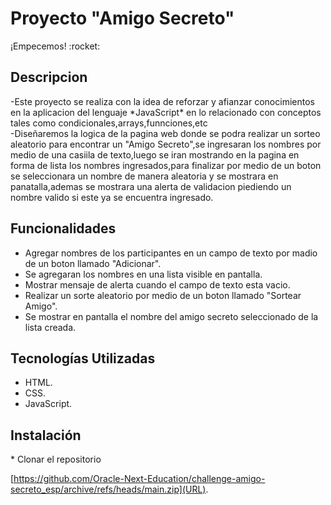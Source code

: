 <h1>Proyecto "Amigo Secreto"</h1>
¡Empecemos! :rocket:
<h2>Descripcion</h2>
<p>-Este proyecto se realiza con la idea de reforzar y afianzar conocimientos en la aplicacion del lenguaje *JavaScript*
en lo relacionado con conceptos tales como condicionales,arrays,funnciones,etc
<br>-Diseñaremos la logica de la pagina web donde se podra realizar un sorteo aleatorio para encontrar un "Amigo Secreto",se ingresaran los nombres por medio de una casiila de texto,luego se iran mostrando en la pagina en forma de lista los nombres ingresados,para finalizar por medio de un boton se seleccionara un nombre de manera aleatoria y se mostrara en panatalla,ademas se mostrara una alerta de validacion piediendo un nombre valido si este ya se encuentra ingresado.</br></p>

<h2>Funcionalidades</h2>

* Agregar nombres de los participantes en un campo de texto por madio de un boton llamado "Adicionar".
* Se agregaran los nombres en una lista visible en pantalla.
* Mostrar mensaje de alerta cuando el campo de texto esta vacio.
* Realizar un sorte aleatorio por medio de un boton llamado "Sortear Amigo".
* Se mostrar en pantalla el nombre del amigo secreto seleccionado de la lista creada. 

<h2>Tecnologías Utilizadas</h2>

* HTML.
* CSS.
* JavaScript.

<h2>Instalación</h2>
* Clonar el repositorio

  [https://github.com/Oracle-Next-Education/challenge-amigo-secreto_esp/archive/refs/heads/main.zip](URL).


